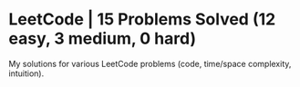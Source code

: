 # LeetCode | 15 Problems Solved (12 easy, 3 medium, 0 hard)
My solutions for various LeetCode problems (code, time/space complexity, intuition).